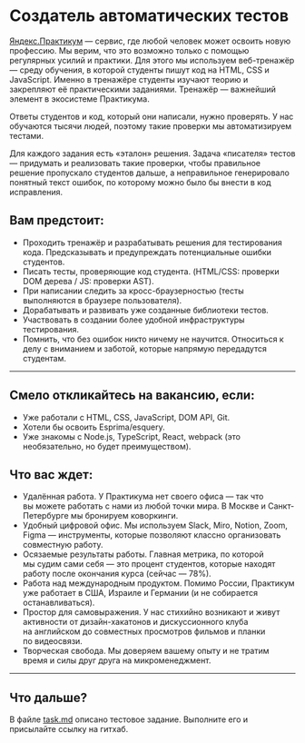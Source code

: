 # **Создатель автоматических тестов**

[Яндекс.Практикум](https://praktikum.yandex.ru/) — сервис, где любой человек может освоить новую профессию. Мы верим, что это возможно только с помощью регулярных усилий и практики.  Для этого мы используем веб-тренажёр — среду обучения, в которой студенты пишут код на HTML, CSS и JavaScript. Именно в тренажёре студенты изучают теорию и закрепляют её практическими заданиями. Тренажёр — важнейший элемент в экосистеме Практикума.

Ответы студентов и код, который они написали, нужно проверять. У нас обучаются тысячи людей, поэтому такие проверки мы автоматизируем тестами.

Для каждого задания есть «эталон» решения. Задача «писателя» тестов — придумать и реализовать такие проверки, чтобы правильное решение пропускало студентов дальше, а неправильное генерировало понятный текст ошибок, по которому можно было бы внести в код исправления.

## Вам предстоит:

- Проходить тренажёр и разрабатывать решения для тестирования кода. Предсказывать и предупреждать потенциальные ошибки студентов.
- Писать тесты, проверяющие код студента. (HTML/CSS: проверки DOM дерева / JS: проверки AST).
- При написании следить за кросс-браузерностью (тесты выполняются в браузере пользователя).
- Дорабатывать и развивать уже созданные библиотеки тестов.
- Участвовать в создании более удобной инфраструктуры тестирования.
- Помнить, что без ошибок никто ничему не научится. Относиться к делу с вниманием и заботой, которые напрямую передадутся студентам.

---

## Смело откликайтесь на вакансию, если:

- Уже работали с HTML, CSS, JavaScript, DOM API, Git.
- Хотели бы освоить Esprima/esquery.
- Уже знакомы с Node.js, TypeScript, React, webpack (это необязательно, но будет преимуществом).

## **Что вас ждет:**

- Удалённая работа. У Практикума нет своего офиса — так что вы можете работать с нами из любой точки мира. В Москве и Санкт-Петербурге мы бронируем коворкинги.
- Удобный цифровой офис. Мы используем Slack, Miro, Notion, Zoom, Figma — инструменты, которые позволяют классно организовать совместную работу.
- Осязаемые результаты работы. Главная метрика, по которой мы судим сами себя — это процент студентов, которые находят работу после окончания курса (сейчас — 78%).
- Работа над международным продуктом. Помимо России, Практикум уже работает в США, Израиле и Германии (и не собирается останавливаться).
- Простор для самовыражения. У нас стихийно возникают и живут активности от дизайн-хакатонов и дискуссионного клуба на английском до совместных просмотров фильмов и планки по видеосвязи.
- Творческая свобода. Мы доверяем вашему опыту и не тратим время и силы друг друга на микроменеджмент.

---

## **Что дальше?**

В файле [task.md](task.md) описано тестовое задание. Выполните его и присылайте ссылку на гитхаб.
